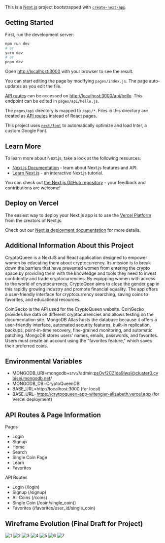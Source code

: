 This is a [Next.js](https://nextjs.org/) project bootstrapped with [`create-next-app`](https://github.com/vercel/next.js/tree/canary/packages/create-next-app).

## Getting Started

First, run the development server:

```bash
npm run dev
# or
yarn dev
# or
pnpm dev
```

Open [http://localhost:3000](http://localhost:3000) with your browser to see the result.

You can start editing the page by modifying `pages/index.js`. The page auto-updates as you edit the file.

[API routes](https://nextjs.org/docs/api-routes/introduction) can be accessed on [http://localhost:3000/api/hello](http://localhost:3000/api/hello). This endpoint can be edited in `pages/api/hello.js`.

The `pages/api` directory is mapped to `/api/*`. Files in this directory are treated as [API routes](https://nextjs.org/docs/api-routes/introduction) instead of React pages.

This project uses [`next/font`](https://nextjs.org/docs/basic-features/font-optimization) to automatically optimize and load Inter, a custom Google Font.

## Learn More

To learn more about Next.js, take a look at the following resources:

- [Next.js Documentation](https://nextjs.org/docs) - learn about Next.js features and API.
- [Learn Next.js](https://nextjs.org/learn) - an interactive Next.js tutorial.

You can check out [the Next.js GitHub repository](https://github.com/vercel/next.js/) - your feedback and contributions are welcome!

## Deploy on Vercel

The easiest way to deploy your Next.js app is to use the [Vercel Platform](https://vercel.com/new?utm_medium=default-template&filter=next.js&utm_source=create-next-app&utm_campaign=create-next-app-readme) from the creators of Next.js.

Check out our [Next.js deployment documentation](https://nextjs.org/docs/deployment) for more details.

## Additional Information About this Project

CryptoQueen is a NextJS and React application designed to empower women by educating them about cryptocurrency. Its mission is to break down the barriers that have prevented women from entering the crypto space by providing them with the knowledge and tools they need to invest confidently and trade cryptocurrencies. By equipping women with access to the world of cryptocurrency, CryptoQeen aims to close the gender gap in this rapidly growing industry and promote financial equality. The app offers a user-friendly interface for cryptocurrency searching, saving coins to favorites, and educational resources.

CoinGecko is the API used for the CryptoQueen website. CoinGecko provides live data on different cryptocurrencies and allows testing on the documentation site. MongoDB Atlas hosts the database because it offers a user-friendly interface, automated security features, built-in replication, backups, point-in-time recovery, fine-grained monitoring, and automatic patching. MongoDB stores users' names, emails, passwords, and favorites. Users must create an account using the "favorites feature," which saves their preferred coins.

## Environmental Variables

- MONGODB_URI=mongodb+srv://admin:psOyf2CZIda9Iwsl@cluster0.cybisei.mongodb.net/
- MONGODB_DB=CryptoQueenDB
- BASE_URL=http://localhost:3000 (for local)
- BASE_URL=https://crytpoqueen-app-witengier-elizabeth.vercel.app (for Vercel deployment)

## API Routes & Page Information

Pages
- Login
- Signup
- Home
- Search
- Single Coin Page
- Learn
- Favorites

API Routes
* Login (/login)
* Signup (/signup)
* All Coins (/coins)
* Single Coin (/coin/single_coin))
* Favorites (/favorites/user_id/single_coin)

## Wireframe Evolution (Final Draft for Project)

![1](https://user-images.githubusercontent.com/97287195/233720588-b08df3b6-bfd6-47a4-a088-b8fe3bebf541.svg)
![2](https://user-images.githubusercontent.com/97287195/233720617-845329fe-5229-4e40-928c-3cb55ccbe9bc.svg)
![3](https://user-images.githubusercontent.com/97287195/233720619-49f23427-f64e-4a35-acf2-446efbd487c1.svg)
![4](https://user-images.githubusercontent.com/97287195/233720623-d2ecbd2a-3746-45ec-b564-9928e392aa2b.svg)
![5](https://user-images.githubusercontent.com/97287195/233720632-e1b0e6b7-4582-4f9d-bdf1-ef553c8a8ce3.svg)
![6](https://user-images.githubusercontent.com/97287195/233720637-3692927c-0a46-413f-a9cf-c98d944f8db2.svg)
![7](https://user-images.githubusercontent.com/97287195/233720646-fd374079-499c-4b9b-98f5-e57a223f845b.svg)
